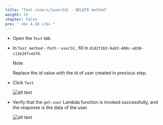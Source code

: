 ```yaml
---
title: "Test /users/{userId} - DELETE method"
weight: 10
chapter: false
pre: " <b> 4.10 </b> "
---
```


- Open the `Test` tab.
- In `Test method` - `Path` - `userId` , fill in `d1d2f263-9a93-408c-a836-c13e24fcebf6`.

  > [!NOTE]
  > Replace the id value with the id of user created in previous step.

- Click `Test`.

  ![alt text](/images/workshop-2/API-Gateway--users-userId-DELETE-method--test.jpg)

- Verify that the `get-user` Lambda function is invoked successfully, and the response is the data of the user.

  ![alt text](/images/workshop-2/API-Gateway--users-userId-DELETE-method--test-results.jpg)
